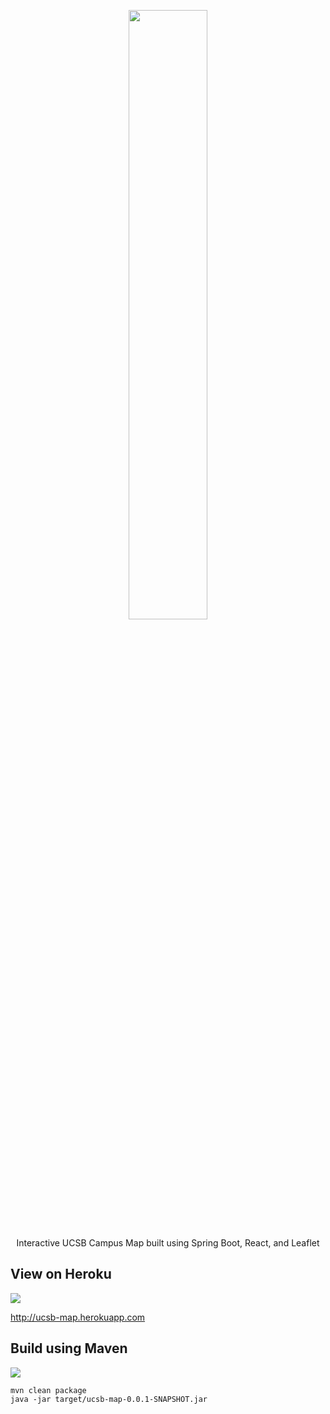 <p align="center">
    <img src="https://vectr.com/tygooch/cwliL01Vy.svg?width=1612.6211386287864&height=499.67313762929007&select=k1rqVfLtjJ,bg058HDeJ&source=selection"
        height="50%" width="50%">
</p>

<p align="center">
Interactive UCSB Campus Map built using Spring Boot, React, and Leaflet
</p>



## View on Heroku
<img src="http://heroku-badge.herokuapp.com/?app=ucsb-map&style=flat&svg=1" /></a>

http://ucsb-map.herokuapp.com

## Build using Maven
<a href="#" alt="Backers on Open Collective">
    <img src="https://travis-ci.org/TyGooch/ucsb-map.svg?branch=master" /></a>

```
mvn clean package
java -jar target/ucsb-map-0.0.1-SNAPSHOT.jar
```
